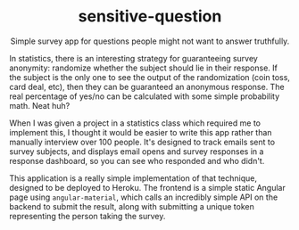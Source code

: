 <h1 align="center">sensitive-question</h1>
<p align="center">Simple survey app for questions people might not want to answer truthfully.</p>

In statistics, there is an interesting strategy for guaranteeing survey anonymity: randomize whether the subject should lie in their response. If the subject is the only one to see the output of the randomization (coin toss, card deal, etc), then they can be guaranteed an anonymous response. The real percentage of yes/no can be calculated with some simple probability math. Neat huh? 

When I was given a project in a statistics class which required me to implement this, I thought it would be easier to write this app rather than manually interview over 100 people. It's designed to track emails sent to survey subjects, and displays email opens and survey responses in a response dashboard, so you can see who responded and who didn't.

This application is a really simple implementation of that technique, designed to be deployed to Heroku. The frontend is a simple static Angular page using `angular-material`, which calls an incredibly simple API on the backend to submit the result, along with submitting a unique token representing the person taking the survey.
